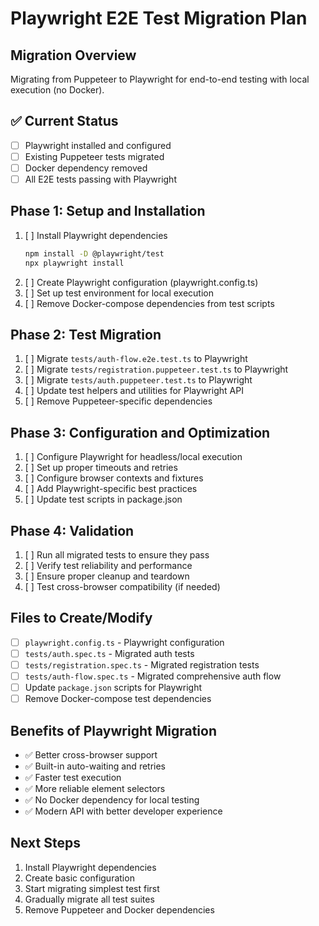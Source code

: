 # Playwright E2E Test Migration Plan

## Migration Overview
Migrating from Puppeteer to Playwright for end-to-end testing with local execution (no Docker).

## ✅ Current Status
- [ ] Playwright installed and configured
- [ ] Existing Puppeteer tests migrated
- [ ] Docker dependency removed
- [ ] All E2E tests passing with Playwright

## Phase 1: Setup and Installation
1. [ ] Install Playwright dependencies
   ```bash
   npm install -D @playwright/test
   npx playwright install
   ```
2. [ ] Create Playwright configuration (playwright.config.ts)
3. [ ] Set up test environment for local execution
4. [ ] Remove Docker-compose dependencies from test scripts

## Phase 2: Test Migration
1. [ ] Migrate `tests/auth-flow.e2e.test.ts` to Playwright
2. [ ] Migrate `tests/registration.puppeteer.test.ts` to Playwright
3. [ ] Migrate `tests/auth.puppeteer.test.ts` to Playwright
4. [ ] Update test helpers and utilities for Playwright API
5. [ ] Remove Puppeteer-specific dependencies

## Phase 3: Configuration and Optimization
1. [ ] Configure Playwright for headless/local execution
2. [ ] Set up proper timeouts and retries
3. [ ] Configure browser contexts and fixtures
4. [ ] Add Playwright-specific best practices
5. [ ] Update test scripts in package.json

## Phase 4: Validation
1. [ ] Run all migrated tests to ensure they pass
2. [ ] Verify test reliability and performance
3. [ ] Ensure proper cleanup and teardown
4. [ ] Test cross-browser compatibility (if needed)

## Files to Create/Modify
- [ ] `playwright.config.ts` - Playwright configuration
- [ ] `tests/auth.spec.ts` - Migrated auth tests
- [ ] `tests/registration.spec.ts` - Migrated registration tests
- [ ] `tests/auth-flow.spec.ts` - Migrated comprehensive auth flow
- [ ] Update `package.json` scripts for Playwright
- [ ] Remove Docker-compose test dependencies

## Benefits of Playwright Migration
- ✅ Better cross-browser support
- ✅ Built-in auto-waiting and retries
- ✅ Faster test execution
- ✅ More reliable element selectors
- ✅ No Docker dependency for local testing
- ✅ Modern API with better developer experience

## Next Steps
1. Install Playwright dependencies
2. Create basic configuration
3. Start migrating simplest test first
4. Gradually migrate all test suites
5. Remove Puppeteer and Docker dependencies